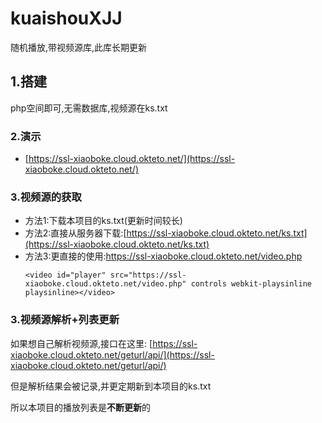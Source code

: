 # kuaishouXJJ
随机播放,带视频源库,此库长期更新

## 1.搭建


php空间即可,无需数据库,视频源在ks.txt


### 2.演示

* [https://ssl-xiaoboke.cloud.okteto.net/](https://ssl-xiaoboke.cloud.okteto.net/)

### 3.视频源的获取
  
  * 方法1:下载本项目的ks.txt(更新时间较长)
  * 方法2:直接从服务器下载:[https://ssl-xiaoboke.cloud.okteto.net/ks.txt](https://ssl-xiaoboke.cloud.okteto.net/ks.txt)
  * 方法3:更直接的使用:https://ssl-xiaoboke.cloud.okteto.net/video.php
     ```
     <video id="player" src="https://ssl-xiaoboke.cloud.okteto.net/video.php" controls webkit-playsinline playsinline></video>
     ```
 
 ### 3.视频源解析+列表更新

  如果想自己解析视频源,接口在这里: [https://ssl-xiaoboke.cloud.okteto.net/geturl/api/](https://ssl-xiaoboke.cloud.okteto.net/geturl/api/)
  
  但是解析结果会被记录,并更定期新到本项目的ks.txt
  
  所以本项目的播放列表是**不断更新**的
